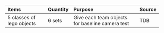 
|Items | Quantity | Purpose|Source|
|:--|:--|:--|:--|
|5 classes of lego objects | 6 sets | Give each team objects for baseline camera test|TDB|
